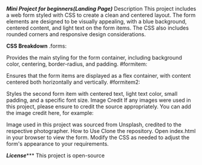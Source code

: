 *******Mini Project for beginners(Landing Page)*******
Description
This project includes a web form styled with CSS to create a clean and centered layout. The form elements are designed to be visually appealing, with a blue background, centered content, and light text on the form items. The CSS also includes rounded corners and responsive design considerations.

******CSS Breakdown******
.forms:

Provides the main styling for the form container, including background color, centering, border-radius, and padding.
#formitem:

Ensures that the form items are displayed as a flex container, with content centered both horizontally and vertically.
#formitem2:

Styles the second form item with centered text, light text color, small padding, and a specific font size.
Image Credit
If any images were used in this project, please ensure to credit the source appropriately. You can add the image credit here, for example:

Image used in this project was sourced from Unsplash, credited to the respective photographer.
How to Use
Clone the repository.
Open index.html in your browser to view the form.
Modify the CSS as needed to adjust the form's appearance to your requirements.

*******License**********
This project is open-source
